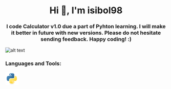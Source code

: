 <h1 align="center">Hi 👋, I'm isibol98</h1>
<h3 align="center">I code Calculator v1.0 due a part of Pyhton learning. I will make it better in future with new versions. Please do not hesitate sending feedback. Happy coding! :)</h3>

![alt text](https://github.com/isibol98/PyQt5/blob/main/calculator_v1.jpg?raw=true)

<h3 align="left">Languages and Tools:</h3>
<p align="left"> <a href="https://www.python.org" target="_blank" rel="noreferrer"> <img src="https://raw.githubusercontent.com/devicons/devicon/master/icons/python/python-original.svg" alt="python" width="40" height="40"/> </a> </p>
